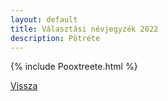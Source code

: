 ```yaml
---
layout: default
title: Választási névjegyzék 2022
description: Pötréte
---
```


{% include Pooxtreete.html %}

[Vissza](./)